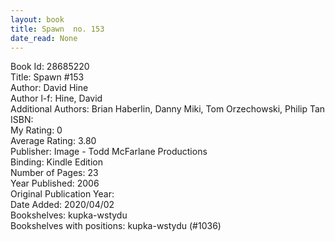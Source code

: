 ```yaml
---
layout: book
title: Spawn  no. 153
date_read: None
---
```


Book Id: 28685220<br />
Title: Spawn #153<br />
Author: David Hine<br />
Author l-f: Hine, David<br />
Additional Authors: Brian Haberlin, Danny Miki, Tom Orzechowski, Philip Tan<br />
ISBN: <br />
My Rating: 0<br />
Average Rating: 3.80<br />
Publisher: Image - Todd McFarlane Productions<br />
Binding: Kindle Edition<br />
Number of Pages: 23<br />
Year Published: 2006<br />
Original Publication Year: <br />
Date Added: 2020/04/02<br />
Bookshelves: kupka-wstydu<br />
Bookshelves with positions: kupka-wstydu (#1036)<br />

